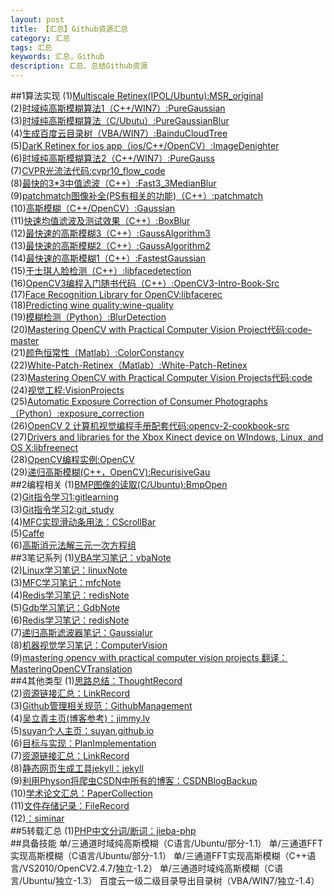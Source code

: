 ```yaml
---
layout: post
title: 【汇总】Github资源汇总
category: 汇总
tags: 汇总  
keywords: 汇总，Github
description: 汇总、总结Github资源
---
```


##1算法实现
(1)[Multiscale Retinex(IPOL/Ubuntu):MSR_original](https://github.com/whdcumt/MSR_original)<br>
(2)[时域纯高斯模糊算法1（C++/WIN7）:PureGaussian](https://github.com/whdcumt/PureGaussian)<br>
(3)[时域纯高斯模糊算法（C/Ubutu）:PureGaussianBlur](https://github.com/whdcumt/PureGaussianBlur)<br>
(4)[生成百度云目录树（VBA/WIN7）:BainduCloudTree](https://github.com/whdcumt/BaiduCloudTree)<br>
(5)[DarK Retinex for ios app（ios/C++/OpenCV）:ImageDenighter](https://github.com/whdcumt/ImageDenighter)<br>
(6)[时域纯高斯模糊算法2（C++/WIN7）:PureGauss](https://github.com/whdcumt/PureGauss)<br>
(7)[CVPR光流法代码:cvpr10_flow_code](https://github.com/whdcumt/cvpr10_flow_code)<br>
(8)[最快的3*3中值滤波（C++）:Fast3_3MedianBlur](https://github.com/whdcumt/Fast3_3MedianBlur)<br>
(9)[patchmatch图像补全(PS有相关的功能)（C++）:patchmatch](https://github.com/whdcumt/patchmatch)<br>
(10)[高斯模糊（C++/OpenCV）:Gaussian](https://github.com/whdcumt/Gaussian)<br>
(11)[快速均值滤波及测试效果（C++）:BoxBlur](https://github.com/whdcumt/BoxBlur)<br>
(12)[最快速的高斯模糊3（C++）:GaussAlgorithm3](https://github.com/whdcumt/GaussAlgorithm3)<br>
(13)[最快速的高斯模糊2（C++）:GaussAlgorithm2](https://github.com/whdcumt/GaussAlgorithm2)<br>
(14)[最快速的高斯模糊1（C++）:FastestGaussian](https://github.com/whdcumt/FastestGaussian)<br>
(15)[于士琪人脸检测（C++）:libfacedetection](https://github.com/whdcumt/libfacedetection)<br>
(16)[OpenCV3编程入门随书代码（C++）:OpenCV3-Intro-Book-Src](https://github.com/whdcumt/OpenCV3-Intro-Book-Src)<br>
(17)[Face Recognition Library for OpenCV:libfacerec](https://github.com/whdcumt/libfacerec)<br>
(18)[Predicting wine quality:wine-quality](https://github.com/whdcumt/wine-quality)<br>
(19)[模糊检测（Python）:BlurDetection](https://github.com/whdcumt/BlurDetection)<br>
(20)[Mastering OpenCV with Practical Computer Vision Project代码:code-master](https://github.com/whdcumt/Code_Master/tree/master/code-master/code-master)<br>
(21)[颜色恒常性（Matlab）:ColorConstancy](https://github.com/whdcumt/ColorConstancy)<br>
(22)[White-Patch-Retinex（Matlab）:White-Patch-Retinex](https://github.com/whdcumt/White-Patch-Retinex)<br>
(23)[Mastering OpenCV with Practical Computer Vision Projects代码:code](https://github.com/whdcumt/code)<br>
(24)[视觉工程:VisionProjects](https://github.com/whdcumt/VisionProjects)<br>
(25)[Automatic Exposure Correction of Consumer Photographs（Python）:exposure_correction](https://github.com/whdcumt/exposure_correction)<br>
(26)[OpenCV 2 计算机视觉编程手册配套代码:opencv-2-cookbook-src](https://github.com/whdcumt/opencv-2-cookbook-src)<br>
(27)[Drivers and libraries for the Xbox Kinect device on WIndows, Linux, and OS X:libfreenect](https://github.com/whdcumt/libfreenect)<br>
(28)[OpenCV编程实例:OpenCV](https://github.com/whdcumt/OpenCV)<br>
(29)[递归高斯模糊(C++，OpenCV):RecurisiveGau](https://github.com/whdcumt/RecurisiveGau)<br>
##2编程相关
(1)[BMP图像的读取(C/Ubuntu):BmpOpen](https://github.com/whdcumt/BmpOpen)<br>
(2)[Git指令学习1:gitlearning](https://github.com/whdcumt/gitlearning)<br>
(3)[Git指令学习2:git_study](https://github.com/whdcumt/git_study)<br>
(4)[MFC实现滑动条用法：CScrollBar](https://github.com/whdcumt/CScrollBar)<br>
(5)[Caffe](https://github.com/whdcumt/caffe)<br>
(6)[高斯消元法解三元一次方程组](https://github.com/whdcumt/GaussianElimination)<br>
##3笔记系列
(1)[VBA学习笔记：vbaNote](https://github.com/whdcumt/vbaNote)<br>
(2)[Linux学习笔记：linuxNote](https://github.com/whdcumt/linuxNote)<br>
(3)[MFC学习笔记：mfcNote](https://github.com/whdcumt/mfcNote)<br>
(4)[Redis学习笔记：redisNote](https://github.com/whdcumt/redisNote)<br>
(5)[Gdb学习笔记：GdbNote](https://github.com/whdcumt/GdbNote)<br>
(6)[Redis学习笔记：redisNote](https://github.com/whdcumnBt/redisNote)<br>
(7)[递归高斯滤波器笔记：Gaussialur](https://github.com/whdcumt/GaussianBlur)<br>
(8)[机器视觉学习笔记：ComputerVision](https://github.com/whdcumt/ComputerVision)<br>
(9)[mastering opencv with practical computer vision projects 翻译：MasteringOpenCVTranslation](https://github.com/whdcumt/MasteringOpenCVTranslation)<br>
##4其他类型
(1)[思路总结：ThoughtRecord](https://github.com/whdcumt/ThoughtRecord)<br>
(2)[资源链接汇总：LinkRecord](https://github.com/whdcumt/LinkRecord)<br>
(3)[Github管理相关规范：GithubManagement](https://github.com/whdcumt/GithubManagement)<br>
(4)[吴立青主页(博客参考)：jimmy.lv](https://github.com/whdcumt/jimmy.lv)<br>
(5)[suyan个人主页：suyan.github.io](https://github.com/whdcumt/suyan.github.io)<br>
(6)[目标与实现：PlanImplementation](https://github.com/whdcumt/PlanImplementation)<br>
(7)[资源链接汇总：LinkRecord](https://github.com/whdcumt/LinkRecord)<br>
(8)[静态网页生成工具jekyll：jekyll](https://github.com/whdcumt/jekyll)<br>
(9)[利用Physon将爬虫CSDN中所有的博客：CSDNBlogBackup](https://github.com/whdcumt/CSDNBlogBackup)<br>
(10)[学术论文汇总：PaperCollection](https://github.com/whdcumt/PaperCollection)<br>
(11)[文件存储记录：FileRecord](https://github.com/whdcumt/FileRecord)<br>
(12)[：siminar](https://github.com/whdcumt/siminar)<br>
##5转载汇总
(1)[PHP中文分词/断词：jieba-php](https://github.com/whdcumt/jieba-php)<br>
##具备技能
		单/三通道时域纯高斯模糊（C语言/Ubuntu/部分-1.1）
		单/三通道FFT实现高斯模糊（C语言/Ubuntu/部分-1.1）
		单/三通道FFT实现高斯模糊（C++语言/VS2010/OpenCV2.4.7/独立-1.2）
		单/三通道时域纯高斯模糊（C语言/Ubuntu/独立-1.3）
		百度云一级二级目录导出目录树（VBA/WIN7/独立-1.4）
       

		


